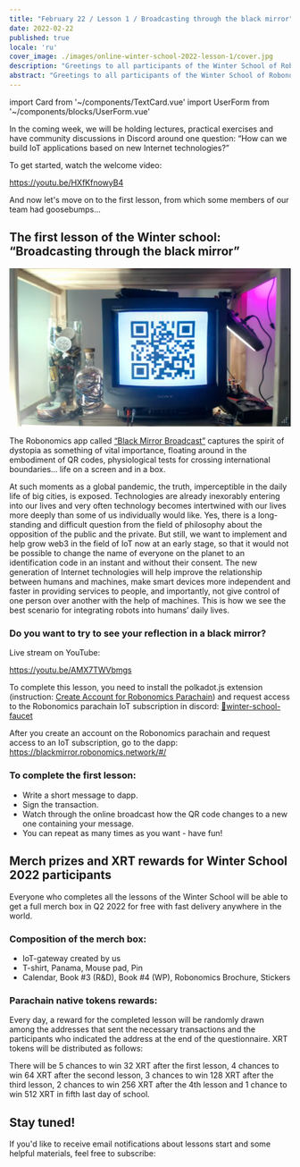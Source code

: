 ```yaml
---
title: "February 22 / Lesson 1 / Broadcasting through the black mirror"
date: 2022-02-22
published: true
locale: 'ru'
cover_image: ./images/online-winter-school-2022-lesson-1/cover.jpg
description: "Greetings to all participants of the Winter School of Robonomics 2022! In the coming week, we will be holding lectures, practical exercises and have community discussions in Discord around one question: 'How can we build IoT applications based on new Internet technologies?' Let's move on to the first lesson, from which some members of our team had goosebumps..."
abstract: "Greetings to all participants of the Winter School of Robonomics 2022!"
---
```

import Card from '~/components/TextCard.vue'
import UserForm from '~/components/blocks/UserForm.vue'

In the coming week, we will be holding lectures, practical exercises and have community discussions in Discord around one question: “How can we build IoT applications based on new Internet technologies?”

To get started, watch the welcome video:

https://youtu.be/HXfKfnowyB4

And now let's move on to the first lesson, from which some members of our team had goosebumps...

## The first lesson of the Winter school: “Broadcasting through the black mirror”

![Robonomics Winter School 2022 Black mirror installation](./images/online-winter-school-2022-lesson-1/blackmirror-installation.jpg)

The Robonomics app called [“Black Mirror Broadcast”](https://blackmirror.robonomics.network/#/) captures the spirit of dystopia as something of vital importance, floating around in the embodiment of QR codes, physiological tests for crossing international boundaries... life on a screen and in a box.

At such moments as a global pandemic, the truth, imperceptible in the daily life of big cities, is exposed. Technologies are already inexorably entering into our lives and very often technology becomes intertwined with our lives more deeply than some of us individually would like. Yes, there is a long-standing and difficult question from the field of philosophy about the opposition of the public and the private. But still, we want to implement and help grow web3 in the field of IoT now at an early stage, so that it would not be possible to change the name of everyone on the planet to an identification code in an instant and without their consent. The new generation of Internet technologies will help improve the relationship between humans and machines, make smart devices more independent and faster in providing services to people, and importantly, not give control of one person over another with the help of machines. This is how we see the best scenario for integrating robots into humans’ daily lives.

<Card>

### Do you want to try to see your reflection in a black mirror?

Live stream on YouTube:

https://youtu.be/AMX7TWVbmgs

To complete this lesson, you need to install the polkadot.js extension (instruction: [Create Account for Robonomics Parachain](https://wiki.robonomics.network/docs/en/create-account-in-dapp/)) and request access to the Robonomics parachain IoT subscription in discord: [🚰winter-school-faucet](https://discord.gg/pYeyWJSc)

After you create an account on the Robonomics parachain and request access to an IoT subscription, go to the dapp: https://blackmirror.robonomics.network/#/

</Card>

<Card>

### To complete the first lesson:
- Write a short message to dapp.
- Sign the transaction.
- Watch through the online broadcast how the QR code changes to a new one containing your message.
- You can repeat as many times as you want - have fun!

</Card>

## Merch prizes and XRT rewards for Winter School 2022 participants

Everyone who completes all the lessons of the Winter School will be able to get a full merch box in Q2 2022 for free with fast delivery anywhere in the world.

### Composition of the merch box:
- IoT-gateway created by us
- T-shirt, Panama, Mouse pad, Pin
- Calendar, Book #3 (R&D), Book #4 (WP), Robonomics Brochure, Stickers

### Parachain native tokens rewards:

Every day, a reward for the completed lesson will be randomly drawn among the addresses that sent the necessary transactions and the participants who indicated the address at the end of the questionnaire. XRT tokens will be distributed as follows:

There will be 5 chances to win 32 XRT after the first lesson, 4 chances to win 64 XRT after the second lesson, 3 chances to win 128 XRT after the third lesson, 2 chances to win 256 XRT after the 4th lesson and 1 chance to win 512 XRT in fifth last day of school.

<Card>

## Stay tuned!

If you'd like to receive email notifications about lessons start and some helpful materials, feel free to subscribe:

<UserForm comment="robonomics.network lesson 1"/>

</Card>